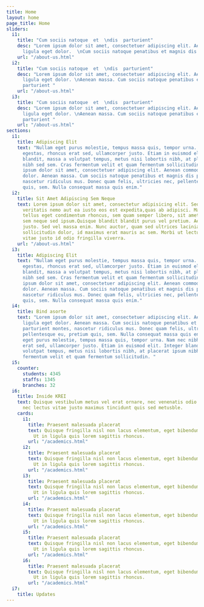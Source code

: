 ```yaml
---
title: Home
layout: home
page_title: Home
sliders:
  i1:
    title: "Cum sociis natoque  et  \ndis  parturient"
    desc: "Lorem ipsum dolor sit amet, consectetuer adipiscing elit. Aenean commodo
      ligula eget dolor.  \nCum sociis natoque penatibus et magnis dis parturient "
    url: "/about-us.html"
  i2:
    title: "Cum sociis natoque  et  \ndis  parturient"
    desc: "Lorem ipsum dolor sit amet, consectetuer adipiscing elit. Aenean commodo
      ligula eget dolor. \nAenean massa. Cum sociis natoque penatibus et magnis dis
      parturient "
    url: "/about-us.html"
  i3:
    title: "Cum sociis natoque  et  \ndis  parturient"
    desc: "Lorem ipsum dolor sit amet, consectetuer adipiscing elit. Aenean commodo
      ligula eget dolor. \nAenean massa. Cum sociis natoque penatibus et magnis dis
      parturient "
    url: "/about-us.html"
sections:
  i1:
    title: Adipiscing Elit
    text: "Nullam eget purus molestie, tempus massa quis, tempor urna. Nam nec nibh
      egestas, rhoncus erat sed, ullamcorper justo. Etiam in euismod elit. Integer
      blandit, massa a volutpat tempus, metus nisi lobortis nibh, at placerat ipsum
      nibh sed sem. Cras fermentum velit et quam fermentum sollicitudin. \n\nLorem
      ipsum dolor sit amet, consectetuer adipiscing elit. Aenean commodo ligula eget
      dolor. Aenean massa. Cum sociis natoque penatibus et magnis dis parturient montes,
      nascetur ridiculus mus. Donec quam felis, ultricies nec, pellentesque eu, pretium
      quis, sem. Nulla consequat massa quis enim."
  i2:
    title: Sit Amet Adipiscing Sem Neque
    text: Lorem ipsum dolor sit amet, consectetur adipisicing elit. Sequi tempora
      veritatis nemo aut ea iusto eos est expedita,quas ab adipisci. Maecenas tempus,
      tellus eget condimentum rhoncus, sem quam semper libero, sit amet adipiscing
      sem neque sed ipsum.Quisque blandit blandit purus vel pretium. Aenean at porta
      justo. Sed vel massa enim. Nunc auctor, quam sed ultrices lacinia, tellus metus
      sollicitudin dolor, id maximus erat mauris ac sem. Morbi ut lectus augue. Curabitur
      vitae justo id odio fringilla viverra.
    url: "/about-us.html"
  i3:
    title: Adipiscing Elit
    text: "Nullam eget purus molestie, tempus massa quis, tempor urna. Nam nec nibh
      egestas, rhoncus erat sed, ullamcorper justo. Etiam in euismod elit. Integer
      blandit, massa a volutpat tempus, metus nisi lobortis nibh, at placerat ipsum
      nibh sed sem. Cras fermentum velit et quam fermentum sollicitudin. \n\nLorem
      ipsum dolor sit amet, consectetuer adipiscing elit. Aenean commodo ligula eget
      dolor. Aenean massa. Cum sociis natoque penatibus et magnis dis parturient montes,
      nascetur ridiculus mus. Donec quam felis, ultricies nec, pellentesque eu, pretium
      quis, sem. Nulla consequat massa quis enim."
  i4:
    title: Bind asorte
    text: "Lorem ipsum dolor sit amet, consectetuer adipiscing elit. Aenean commodo
      ligula eget dolor. Aenean massa. Cum sociis natoque penatibus et magnis dis
      parturient montes, nascetur ridiculus mus. Donec quam felis, ultricies nec,
      pellentesque eu, pretium quis, sem. Nulla consequat massa quis enim.\n\nNullam
      eget purus molestie, tempus massa quis, tempor urna. Nam nec nibh egestas, rhoncus
      erat sed, ullamcorper justo. Etiam in euismod elit. Integer blandit, massa a
      volutpat tempus, metus nisi lobortis nibh, at placerat ipsum nibh sed sem. Cras
      fermentum velit et quam fermentum sollicitudin. "
  i5:
    counter:
      students: 4345
      staffs: 1345
      branches: 32
  i6:
    title: Inside KREI
    text: Quisque vestibulum metus vel erat ornare, nec venenatis odio tempus. Aenean
      nec lectus vitae justo maximus tincidunt quis sed metusble.
    cards:
      i1:
        title: Praesent malesuada placerat
        text: Quisque fringilla nisl non lacus elementum, eget bibendum orci ornare.
          Ut in ligula quis lorem sagittis rhoncus.
        url: "/academics.html"
      i2:
        title: Praesent malesuada placerat
        text: Quisque fringilla nisl non lacus elementum, eget bibendum orci ornare.
          Ut in ligula quis lorem sagittis rhoncus.
        url: "/academics.html"
      i3:
        title: Praesent malesuada placerat
        text: Quisque fringilla nisl non lacus elementum, eget bibendum orci ornare.
          Ut in ligula quis lorem sagittis rhoncus.
        url: "/academics.html"
      i4:
        title: Praesent malesuada placerat
        text: Quisque fringilla nisl non lacus elementum, eget bibendum orci ornare.
          Ut in ligula quis lorem sagittis rhoncus.
        url: "/academics.html"
      i5:
        title: Praesent malesuada placerat
        text: Quisque fringilla nisl non lacus elementum, eget bibendum orci ornare.
          Ut in ligula quis lorem sagittis rhoncus.
        url: "/academics.html"
      i6:
        title: Praesent malesuada placerat
        text: Quisque fringilla nisl non lacus elementum, eget bibendum orci ornare.
          Ut in ligula quis lorem sagittis rhoncus.
        url: "/academics.html"
  i7:
    title: Updates
---
```


